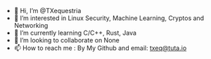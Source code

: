 - 👋 Hi, I’m @TXequestria
- 👀 I’m interested in Linux Security, Machine Learning, Cryptos and Networking
- 🌱 I’m currently learning C/C++, Rust, Java
- 💞️ I’m looking to collaborate on None
- 📫 How to reach me : By My Github and email: txeq@tuta.io

<!---
TXequestria/TXequestria is a ✨ special ✨ repository because its `README.md` (this file) appears on your GitHub profile.
You can click the Preview link to take a look at your changes.
--->
